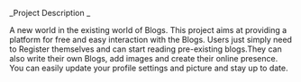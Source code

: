 _Project Description _

A new world in the existing world of Blogs. This project aims at providing a platform for free and easy interaction with the Blogs.
Users just simply need to Register themselves and can start reading pre-existing blogs.They can also write their own Blogs, add images and create their online presence. You can easily update your profile settings and picture and stay up to date.
